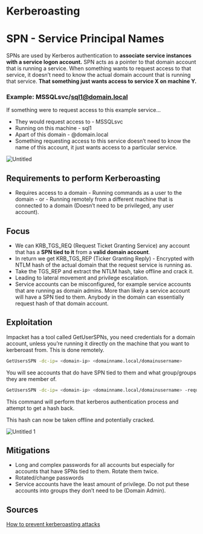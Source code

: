 # Kerberoasting

# SPN - Service Principal Names


SPNs are used by Kerberos authentication to **associate service instances with a service logon account.** SPN acts as a pointer to that domain account that is running a service. When something wants to request access to that service, it doesn’t need to know the actual domain account that is running that service. **That something just wants access to service X on machine Y.**

### Example:  MSSQLsvc/sql1@domain.local

If something were to request access to this example service...

- They would request access to - MSSQLsvc
- Running on this machine - sql1
- Apart of this domain - @domain.local
- Something requesting access to this service doesn’t need to know the name of this account, it just wants access to a particular service.

![Untitled](https://user-images.githubusercontent.com/55252902/166307364-0a2860ad-9969-487b-85f9-16b6f62c6275.png)


## Requirements to perform Kerberoasting

- Requires access to a domain - Running commands as a user to the domain - or - Running remotely from a different machine that is connected to a domain (Doesn’t need to be privileged, any user account).

## Focus

- We can KRB_TGS_REQ (Request Ticket Granting Service) any account that has a **SPN tied to it** from a **valid domain account**.
- In return we get KRB_TGS_REP (Ticker Granting Reply) - Encrypted with NTLM hash of the actual domain that the request service is running as.
- Take the TGS_REP and extract the NTLM hash, take offline and crack it.
- Leading to lateral movement and privilege escalation.
- Service accounts can be misconfigured, for example service accounts that are running as domain admins. More than likely a service account will have a SPN tied to them. Anybody in the domain can essentially request hash of that domain account.

## Exploitation

Impacket has a tool called GetUserSPNs, you need credentials for a domain account, unless you’re running it directly on the machine that you want to kerberoast from. This is done remotely.

```bash
GetUsersSPN -dc-ip= <domain-ip> <domainname.local/domainusername>
```

You will see accounts that do have SPN tied to them and what group/groups they are member of.

```bash
GetUsersSPN -dc-ip= <domain-ip> <domainname.local/domainusername> -request
```

This command will perform that kerberos authentication process and attempt to get a hash back.

This hash can now be taken offline and potentially cracked.

![Untitled 1](https://user-images.githubusercontent.com/55252902/166307376-1bee41f2-afd5-46f1-a9ef-0b64f73bf5cf.png)

## Mitigations

- Long and complex passwords for all accounts but especially for accounts that have SPNs tied to them. Rotate them twice.
- Rotated/change passwords
- Service accounts have the least amount of privilege. Do not put these accounts into groups they don’t need to be (Domain Admin).

## Sources
[How to prevent kerberoasting attacks](https://www.lepide.com/blog/how-to-prevent-kerberoasting-attacks/)
